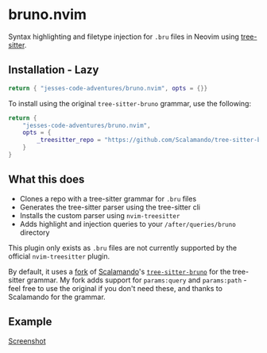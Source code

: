 # bruno.nvim

Syntax highlighting and filetype injection for `.bru` files in Neovim using [tree-sitter](https://tree-sitter.github.io/tree-sitter/).

## Installation - Lazy

```lua
return { "jesses-code-adventures/bruno.nvim", opts = {}}
```

To install using the original `tree-sitter-bruno` grammar, use the following:

```lua
return {
    "jesses-code-adventures/bruno.nvim",
    opts = {
        _treesitter_repo = "https://github.com/Scalamando/tree-sitter-bruno",
    }
}
```

## What this does

- Clones a repo with a tree-sitter grammar for `.bru` files
- Generates the tree-sitter parser using the tree-sitter cli
- Installs the custom parser using `nvim-treesitter`
- Adds highlight and injection queries to your `/after/queries/bruno` directory

This plugin only exists as `.bru` files are not currently supported by the official `nvim-treesitter` plugin.

By default, it uses a [fork](https://github.com/jesses-code-adventures/tree-sitter-bruno) of [Scalamando](https://github.com/Scalamando)'s [`tree-sitter-bruno`](https://github.com/Scalamando/tree-sitter-bruno) for the tree-sitter grammar. My fork adds support for `params:query` and `params:path` - feel free to use the original if you don't need these, and thanks to Scalamando for the grammar.

## Example

[Screenshot](https://private-user-images.githubusercontent.com/113159758/433022735-6883c242-f07b-48f4-bc1f-fa16dbb52a63.png?jwt=eyJhbGciOiJIUzI1NiIsInR5cCI6IkpXVCJ9.eyJpc3MiOiJnaXRodWIuY29tIiwiYXVkIjoicmF3LmdpdGh1YnVzZXJjb250ZW50LmNvbSIsImtleSI6ImtleTUiLCJleHAiOjE3NDQ0NDQ4MDIsIm5iZiI6MTc0NDQ0NDUwMiwicGF0aCI6Ii8xMTMxNTk3NTgvNDMzMDIyNzM1LTY4ODNjMjQyLWYwN2ItNDhmNC1iYzFmLWZhMTZkYmI1MmE2My5wbmc_WC1BbXotQWxnb3JpdGhtPUFXUzQtSE1BQy1TSEEyNTYmWC1BbXotQ3JlZGVudGlhbD1BS0lBVkNPRFlMU0E1M1BRSzRaQSUyRjIwMjUwNDEyJTJGdXMtZWFzdC0xJTJGczMlMkZhd3M0X3JlcXVlc3QmWC1BbXotRGF0ZT0yMDI1MDQxMlQwNzU1MDJaJlgtQW16LUV4cGlyZXM9MzAwJlgtQW16LVNpZ25hdHVyZT0yNmZmNTEzMzUzYTU2YTY2MWQ0ZGFmZDEyYWJkMmYwNWI4MDBlYzhhN2FmZTZjOWQ2ZDIzM2U3N2E2OGY2ZjkyJlgtQW16LVNpZ25lZEhlYWRlcnM9aG9zdCJ9.5bT1w0OSWGpUYbKt8pP7hr2ycYHrbz3wP27hPeTSA7Y)
